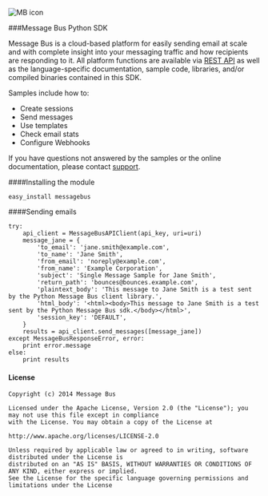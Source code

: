 ![MB icon](https://www.messagebus.com/img/logo.png)

###Message Bus Python SDK

Message Bus is a cloud-based platform for easily sending email at scale and with complete insight into your messaging traffic and how recipients are responding to it. All platform functions are available via [REST API](http://docs.messagebusv5.apiary.io/) as well as the language-specific documentation, sample code, libraries, and/or compiled binaries contained in this SDK.

Samples include how to:

* Create sessions
* Send messages
* Use templates
* Check email stats
* Configure Webhooks

If you have questions not answered by the samples or the online documentation, please contact [support](mailto:support@messagebus.com).


####Installing the module

    easy_install messagebus

####Sending emails

    try:
        api_client = MessageBusAPIClient(api_key, uri=uri)
        message_jane = {
            'to_email': 'jane.smith@example.com',
            'to_name': 'Jane Smith',
            'from_email': 'noreply@example.com',
            'from_name': 'Example Corporation',
            'subject': 'Single Message Sample for Jane Smith',
            'return_path': 'bounces@bounces.example.com',
            'plaintext_body': 'This message to Jane Smith is a test sent by the Python Message Bus client library.',
            'html_body': '<html><body>This message to Jane Smith is a test sent by the Python Message Bus sdk.</body></html>',
            'session_key': 'DEFAULT',
        }
        results = api_client.send_messages([message_jane])
    except MessageBusResponseError, error:
        print error.message
    else:
        print results

#### License 


    Copyright (c) 2014 Message Bus

    Licensed under the Apache License, Version 2.0 (the "License"); you may not use this file except in compliance
    with the License. You may obtain a copy of the License at

    http://www.apache.org/licenses/LICENSE-2.0

    Unless required by applicable law or agreed to in writing, software distributed under the License is
    distributed on an "AS IS" BASIS, WITHOUT WARRANTIES OR CONDITIONS OF ANY KIND, either express or implied.
    See the License for the specific language governing permissions and limitations under the License
